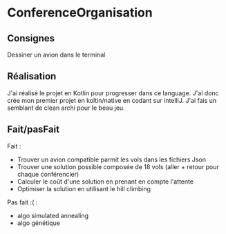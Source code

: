 # ConferenceOrganisation

## Consignes
Dessiner un avion dans le terminal

## Réalisation
J'ai réalisé le projet en Kotlin pour progresser dans ce language. J'ai donc crée mon premier projet en koltin/native en codant sur intelliJ.
J'ai fais un semblant de clean archi pour le beau jeu.

## Fait/pasFait

Fait : 
- Trouver un avion compatible parmit les vols dans les fichiers Json
- Trouver une solution possible composée de 18 vols (aller + retour pour chaque conférencier)
- Calculer le coût d'une solution en prenant en compte l'attente
- Optimiser la solution en utilisant le hill climbing

Pas fait :( :
- algo simulated annealing
- algo génétique
